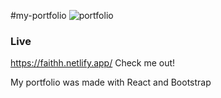 #my-portfolio
![portfolio](https://user-images.githubusercontent.com/71105314/163676319-ba9122ed-6fa2-4136-8d61-5d695774a642.jpg)

### Live
https://faithh.netlify.app/
Check me out!

My portfolio was made with React and Bootstrap
